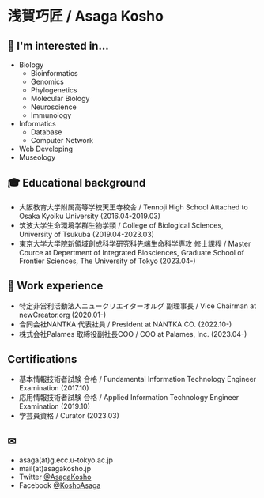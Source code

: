 # 浅賀巧匠 / Asaga Kosho 

## 🌱 I'm interested in...
- Biology
  - Bioinformatics
  - Genomics
  - Phylogenetics
  - Molecular Biology
  - Neuroscience
  - Immunology
- Informatics
  - Database
  - Computer Network
- Web Developing
- Museology

## 🎓️ Educational background
- 大阪教育大学附属高等学校天王寺校舎 / Tennoji High School Attached to Osaka Kyoiku University (2016.04-2019.03)
- 筑波大学生命環境学群生物学類 / College of Biological Sciences, University of Tsukuba (2019.04-2023.03)
- 東京大学大学院新領域創成科学研究科先端生命科学専攻 修士課程 / Master Cource at Depertment of Integrated Biosciences, Graduate School of Frontier Sciences, The University of Tokyo (2023.04-)

## 💼 Work experience
- 特定非営利活動法人ニュークリエイターオルグ 副理事長 / Vice Chairman at newCreator.org (2020.01-)
- 合同会社NANTKA 代表社員 / President at NANTKA CO. (2022.10-)
- 株式会社Palames 取締役副社長COO / COO at Palames, Inc. (2023.04-)

## Certifications
- 基本情報技術者試験 合格 / Fundamental Information Technology Engineer Examination (2017.10)
- 応用情報技術者試験 合格 / Applied Information Technology Engineer Examination (2019.10)
- 学芸員資格 / Curator (2023.03)

## ✉
- asaga(at)g.ecc.u-tokyo.ac.jp
- mail(at)asagakosho.jp
- Twitter [@AsagaKosho](https://twitter.com/AsagaKosho)
- Facebook [@KoshoAsaga](https://facebook.com/KoshoAsaga)

<!--
**AsagaKosho/AsagaKosho** is a ✨ _special_ ✨ repository because its `README.md` (this file) appears on your GitHub profile.

Here are some ideas to get you started:

- 🔭 I’m currently working on ...
- 🌱 I’m currently learning ...
- 👯 I’m looking to collaborate on ...
- 🤔 I’m looking for help with ...
- 💬 Ask me about ...
- 📫 How to reach me: ...
- 😄 Pronouns: ...
- ⚡ Fun fact: ...
-->
